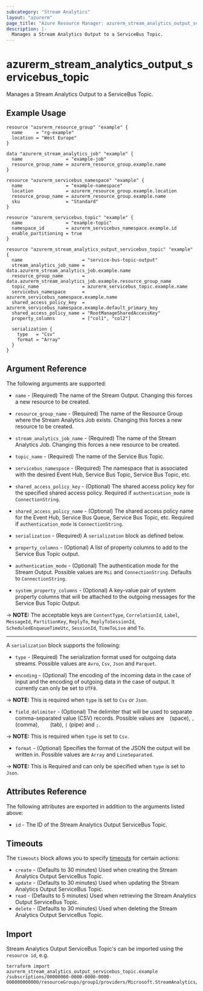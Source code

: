 ```yaml
---
subcategory: "Stream Analytics"
layout: "azurerm"
page_title: "Azure Resource Manager: azurerm_stream_analytics_output_servicebus_topic"
description: |-
  Manages a Stream Analytics Output to a ServiceBus Topic.
---
```


# azurerm_stream_analytics_output_servicebus_topic

Manages a Stream Analytics Output to a ServiceBus Topic.

## Example Usage

```hcl
resource "azurerm_resource_group" "example" {
  name     = "rg-example"
  location = "West Europe"
}

data "azurerm_stream_analytics_job" "example" {
  name                = "example-job"
  resource_group_name = azurerm_resource_group.example.name
}

resource "azurerm_servicebus_namespace" "example" {
  name                = "example-namespace"
  location            = azurerm_resource_group.example.location
  resource_group_name = azurerm_resource_group.example.name
  sku                 = "Standard"
}

resource "azurerm_servicebus_topic" "example" {
  name                = "example-topic"
  namespace_id        = azurerm_servicebus_namespace.example.id
  enable_partitioning = true
}

resource "azurerm_stream_analytics_output_servicebus_topic" "example" {
  name                      = "service-bus-topic-output"
  stream_analytics_job_name = data.azurerm_stream_analytics_job.example.name
  resource_group_name       = data.azurerm_stream_analytics_job.example.resource_group_name
  topic_name                = azurerm_servicebus_topic.example.name
  servicebus_namespace      = azurerm_servicebus_namespace.example.name
  shared_access_policy_key  = azurerm_servicebus_namespace.example.default_primary_key
  shared_access_policy_name = "RootManageSharedAccessKey"
  property_columns          = ["col1", "col2"]

  serialization {
    type   = "Csv"
    format = "Array"
  }
}
```

## Argument Reference

The following arguments are supported:

* `name` - (Required) The name of the Stream Output. Changing this forces a new resource to be created.

* `resource_group_name` - (Required) The name of the Resource Group where the Stream Analytics Job exists. Changing this forces a new resource to be created.

* `stream_analytics_job_name` - (Required) The name of the Stream Analytics Job. Changing this forces a new resource to be created.

* `topic_name` - (Required) The name of the Service Bus Topic.

* `servicebus_namespace` - (Required) The namespace that is associated with the desired Event Hub, Service Bus Topic, Service Bus Topic, etc.

* `shared_access_policy_key` - (Optional) The shared access policy key for the specified shared access policy. Required if `authentication_mode` is `ConnectionString`.

* `shared_access_policy_name` - (Optional) The shared access policy name for the Event Hub, Service Bus Queue, Service Bus Topic, etc. Required if `authentication_mode` is `ConnectionString`.

* `serialization` - (Required) A `serialization` block as defined below.

* `property_columns` - (Optional) A list of property columns to add to the Service Bus Topic output.

* `authentication_mode` - (Optional) The authentication mode for the Stream Output. Possible values are `Msi` and `ConnectionString`. Defaults to `ConnectionString`.

* `system_property_columns` - (Optional) A key-value pair of system property columns that will be attached to the outgoing messages for the Service Bus Topic Output.

-> **NOTE:** The acceptable keys are `ContentType`, `CorrelationId`, `Label`, `MessageId`, `PartitionKey`, `ReplyTo`, `ReplyToSessionId`, `ScheduledEnqueueTimeUtc`, `SessionId`, `TimeToLive` and `To`.

---

A `serialization` block supports the following:

* `type` - (Required) The serialization format used for outgoing data streams. Possible values are `Avro`, `Csv`, `Json` and `Parquet`.

* `encoding` - (Optional) The encoding of the incoming data in the case of input and the encoding of outgoing data in the case of output. It currently can only be set to `UTF8`.

-> **NOTE:** This is required when `type` is set to `Csv` or `Json`.

* `field_delimiter` - (Optional) The delimiter that will be used to separate comma-separated value (CSV) records. Possible values are ` ` (space), `,` (comma), `	` (tab), `|` (pipe) and `;`.

-> **NOTE:** This is required when `type` is set to `Csv`.

* `format` - (Optional) Specifies the format of the JSON the output will be written in. Possible values are `Array` and `LineSeparated`.

-> **NOTE:** This is Required and can only be specified when `type` is set to `Json`.

## Attributes Reference

The following attributes are exported in addition to the arguments listed above:

* `id` - The ID of the Stream Analytics Output ServiceBus Topic.

## Timeouts

The `timeouts` block allows you to specify [timeouts](https://www.terraform.io/language/resources/syntax#operation-timeouts) for certain actions:

* `create` - (Defaults to 30 minutes) Used when creating the Stream Analytics Output ServiceBus Topic.
* `update` - (Defaults to 30 minutes) Used when updating the Stream Analytics Output ServiceBus Topic.
* `read` - (Defaults to 5 minutes) Used when retrieving the Stream Analytics Output ServiceBus Topic.
* `delete` - (Defaults to 30 minutes) Used when deleting the Stream Analytics Output ServiceBus Topic.

## Import

Stream Analytics Output ServiceBus Topic's can be imported using the `resource id`, e.g.

```shell
terraform import azurerm_stream_analytics_output_servicebus_topic.example /subscriptions/00000000-0000-0000-0000-000000000000/resourceGroups/group1/providers/Microsoft.StreamAnalytics/streamingJobs/job1/outputs/output1
```
